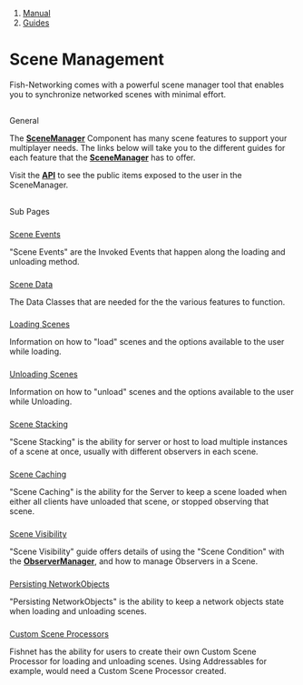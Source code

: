 1.  [Manual](/docs/manual)
3.  [Guides](/docs/manual/guides)

# Scene Management

Fish-Networking comes with a powerful scene manager tool that enables you to synchronize networked scenes with minimal effort.

## 


General

The [**SceneManager**](/docs/manual/guides/components/managers/scenemanager) Component has many scene features to support your multiplayer needs. The links below will take you to the different guides for each feature that the [**SceneManager**](/docs/manual/guides/components/managers/scenemanager) has to offer.

Visit the [**API**](https://firstgeargames.com/FishNet/api/api/FishNet.Managing.Scened.SceneManager.html) to see the public items exposed to the user in the SceneManager.

## 


Sub Pages

### 


[Scene Events](/docs/manual/guides/scene-management/scene-events)

"Scene Events" are the Invoked Events that happen along the loading and unloading method.

### 


[Scene Data](/docs/manual/guides/scene-management/scene-data)

The Data Classes that are needed for the the various features to function.

### 


[Loading Scenes](/docs/manual/guides/scene-management/loading-scenes)

Information on how to "load" scenes and the options available to the user while loading.

### 


[Unloading Scenes](/docs/manual/guides/scene-management/unloading-scenes)

Information on how to "unload" scenes and the options available to the user while Unloading.

### 


[Scene Stacking](/docs/manual/guides/scene-management/scene-stacking)

"Scene Stacking" is the ability for server or host to load multiple instances of a scene at once, usually with different observers in each scene.

### 


[Scene Caching](/docs/manual/guides/scene-management/scene-caching)

"Scene Caching" is the ability for the Server to keep a scene loaded when either all clients have unloaded that scene, or stopped observing that scene.

### 


[Scene Visibility](/docs/manual/guides/scene-management/scene-visibility)

"Scene Visibility" guide offers details of using the "Scene Condition" with the [**ObserverManager**](/docs/manual/guides/components/managers/observermanager), and how to manage Observers in a Scene.

### 


[Persisting NetworkObjects](/docs/manual/guides/scene-management/persisting-networkobjects)

"Persisting NetworkObjects" is the ability to keep a network objects state when loading and unloading scenes.

### 


[Custom Scene Processors](/docs/manual/guides/scene-management/custom-scene-processors)

Fishnet has the ability for users to create their own Custom Scene Processor for loading and unloading scenes. Using Addressables for example, would need a Custom Scene Processor created.